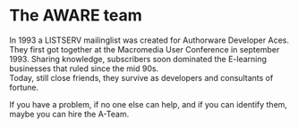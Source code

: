 # The AWARE team

In 1993 a LISTSERV mailinglist was created for Authorware Developer Aces.
They first got together at the Macromedia User Conference in september 1993.
Sharing knowledge, subscribers soon dominated the E-learning businesses that ruled since the mid 90s.  
Today, still close friends, they survive as developers and consultants of fortune.  

If you have a problem, if no one else can help, and if you can identify them,  
maybe you can hire the A-Team.
